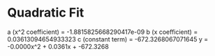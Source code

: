 
# Quadratic Fit

a (x^2 coefficient) = -1.8815825668290417e-09
b (x coefficient) = 0.03613094654933323
c (constant term) = -672.3268067071645
y = -0.0000x^2 + 0.0361x + -672.3268
